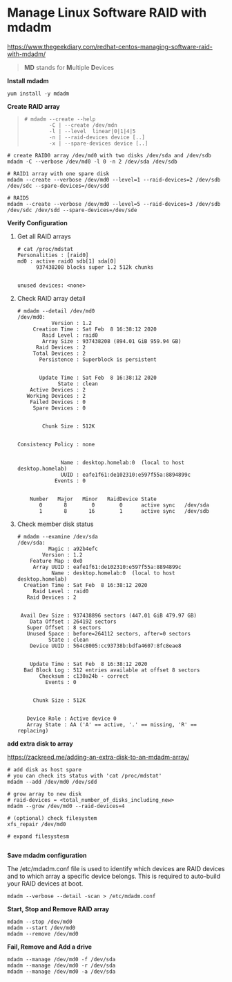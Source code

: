 # Manage Linux Software RAID with mdadm

https://www.thegeekdiary.com/redhat-centos-managing-software-raid-with-mdadm/

> **MD** stands for **M**ultiple **D**evices

**Install mdadm**

```shell
yum install -y mdadm
```

**Create RAID array**

> ```
> # mdadm --create --help
>         -C | --create /dev/mdn
>         -l | --level  linear|0|1|4|5 
>         -n | --raid-devices device [..]
>         -x | --spare-devices device [..]
> ```

```
# create RAID0 array /dev/md0 with two disks /dev/sda and /dev/sdb
mdadm -C --verbose /dev/md0 -l 0 -n 2 /dev/sda /dev/sdb

# RAID1 array with one spare disk
mdadm --create --verbose /dev/md0 --level=1 --raid-devices=2 /dev/sdb /dev/sdc --spare-devices=/dev/sdd

# RAID5
mdadm --create --verbose /dev/md0 --level=5 --raid-devices=3 /dev/sdb /dev/sdc /dev/sdd --spare-devices=/dev/sde
```

**Verify Configuration**

1. Get all RAID arrays

   ```shell
   # cat /proc/mdstat
   Personalities : [raid0]
   md0 : active raid0 sdb[1] sda[0]
         937438208 blocks super 1.2 512k chunks
   
   
   unused devices: <none>
   ```

2. Check RAID array detail

   ```shell
   # mdadm --detail /dev/md0
   /dev/md0:
              Version : 1.2
        Creation Time : Sat Feb  8 16:38:12 2020
           Raid Level : raid0
           Array Size : 937438208 (894.01 GiB 959.94 GB)
         Raid Devices : 2
        Total Devices : 2
          Persistence : Superblock is persistent
   
   
          Update Time : Sat Feb  8 16:38:12 2020
                State : clean
       Active Devices : 2
      Working Devices : 2
       Failed Devices : 0
        Spare Devices : 0
   
   
           Chunk Size : 512K
   
   
   Consistency Policy : none
   
   
                 Name : desktop.homelab:0  (local to host desktop.homelab)
                 UUID : eafe1f61:de102310:e597f55a:8894899c
               Events : 0
   
   
       Number   Major   Minor   RaidDevice State
          0       8        0        0      active sync   /dev/sda
          1       8       16        1      active sync   /dev/sdb
   ```

3. Check member disk status

   ```
   # mdadm --examine /dev/sda
   /dev/sda:
             Magic : a92b4efc
           Version : 1.2
       Feature Map : 0x0
        Array UUID : eafe1f61:de102310:e597f55a:8894899c
              Name : desktop.homelab:0  (local to host desktop.homelab)
     Creation Time : Sat Feb  8 16:38:12 2020
        Raid Level : raid0
      Raid Devices : 2
   
   
    Avail Dev Size : 937438896 sectors (447.01 GiB 479.97 GB)
       Data Offset : 264192 sectors
      Super Offset : 8 sectors
      Unused Space : before=264112 sectors, after=0 sectors
             State : clean
       Device UUID : 564c8005:cc93738b:bdfa4607:8fc8eae8
   
   
       Update Time : Sat Feb  8 16:38:12 2020
     Bad Block Log : 512 entries available at offset 8 sectors
          Checksum : c130a24b - correct
            Events : 0
   
   
        Chunk Size : 512K
   
   
      Device Role : Active device 0
      Array State : AA ('A' == active, '.' == missing, 'R' == replacing)
   ```

**add extra disk to array**

https://zackreed.me/adding-an-extra-disk-to-an-mdadm-array/

```shell
# add disk as host spare
# you can check its status with 'cat /proc/mdstat'
mdadm --add /dev/md0 /dev/sdd

# grow array to new disk
# raid-devices = <total_number_of_disks_including_new>
mdadm --grow /dev/md0 --raid-devices=4

# (optional) check filesystem
xfs_repair /dev/md0

# expand filesystesm


```


**Save mdadm configuration**

The /etc/mdadm.conf file is used to identify which devices are RAID devices and to which array a specific device belongs. This is required to auto-build your RAID devices at boot.

```
mdadm --verbose --detail -scan > /etc/mdadm.conf
```



**Start, Stop and Remove RAID array**

```
mdadm --stop /dev/md0
mdadm --start /dev/md0
mdadm --remove /dev/md0
```



**Fail, Remove and Add a drive**

```
mdadm --manage /dev/md0 -f /dev/sda
mdadm --manage /dev/md0 -r /dev/sda
mdadm --manage /dev/md0 -a /dev/sda
```

